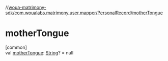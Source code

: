 //[woua-matrimony-sdk](../../../index.md)/[com.woualabs.matrimony.user.mapper](../index.md)/[PersonalRecord](index.md)/[motherTongue](mother-tongue.md)

# motherTongue

[common]\
val [motherTongue](mother-tongue.md): [String](https://kotlinlang.org/api/latest/jvm/stdlib/kotlin/-string/index.html)? = null
